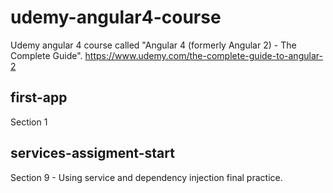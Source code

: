 # udemy-angular4-course
Udemy angular 4 course called "Angular 4 (formerly Angular 2) - The Complete Guide". https://www.udemy.com/the-complete-guide-to-angular-2

## first-app
Section 1

## services-assigment-start
Section 9 - Using service and dependency injection final practice.
